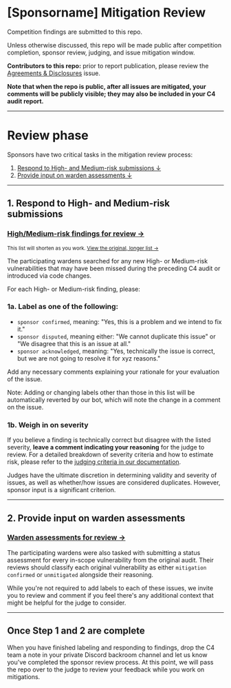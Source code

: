 # [Sponsorname] Mitigation Review

Competition findings are submitted to this repo.

Unless otherwise discussed, this repo will be made public after competition completion, sponsor review, judging, and issue mitigation window.

**Contributors to this repo:** prior to report publication, please review the [Agreements & Disclosures](../../issues/1) issue.

**Note that when the repo is public, after all issues are mitigated, your comments will be publicly visible; they may also be included in your C4 audit report.**

---

# Review phase

Sponsors have two critical tasks in the mitigation review process: 

1. [Respond to High- and Medium-risk submissions ↓](#1-respond-to-high--and-medium-risk-submissions)
2. [Provide input on warden assessments ↓](#2-provide-input-on-warden-assessments)

<hr>

## 1. Respond to High- and Medium-risk submissions

### [High/Medium-risk findings for review →](../../issues?q=is%3Aopen+is%3Aissue+label%3A"2+%28Med+Risk%29"%2C"3+%28High+Risk%29"+-label%3A"unsatisfactory"%2C"insufficient+quality+report"%2C"sponsor+acknowledged"%2C"sponsor+confirmed"%2C"sponsor+disputed"%2C"unmitigated"%2C"mitigation-confirmed"+)

<sup>This list will shorten as you work. [View the original, longer list →](../../issues?q=is%3Aopen+is%3Aissue+label%3A"2+%28Med+Risk%29"%2C"3+%28High+Risk%29"+-label%3A"unsatisfactory"%2C"insufficient+quality+report"%2C"unmitigated"%2C"mitigation-confirmed"+)</sup>

The participating wardens searched for any new High- or Medium-risk vulnerabilities that may have been missed during the preceding C4 audit or introduced via code changes.

For each High- or Medium-risk finding, please:

### 1a. Label as one of the following:

- `sponsor confirmed`, meaning: "Yes, this is a problem and we intend to fix it."
- `sponsor disputed`, meaning either: "We cannot duplicate this issue" or "We disagree that this is an issue at all."
- `sponsor acknowledged`, meaning: "Yes, technically the issue is correct, but we are not going to resolve it for xyz reasons."

Add any necessary comments explaining your rationale for your evaluation of the issue.

Note: Adding or changing labels other than those in this list will be automatically reverted by our bot, which will note the change in a comment on the issue.

### 1b. Weigh in on severity

If you believe a finding is technically correct but disagree with the listed severity, **leave a comment indicating your reasoning** for the judge to review.
For a detailed breakdown of severity criteria and how to estimate risk, please refer to the [judging criteria in our documentation](https://docs.code4rena.com/awarding/judging-criteria/severity-categorization).

Judges have the ultimate discretion in determining validity and severity of issues, as well as whether/how issues are considered duplicates. However, sponsor input is a significant criterion.

<hr>

## 2. Provide input on warden assessments

### [Warden assessments for review →](../../issues?q=is%3Aopen+is%3Aissue+label%3Amitigation-confirmed%2Cunmitigated+-label%3Aunsatisfactory+-label%3A"insufficient+quality+report")

The participating wardens were also tasked with submitting a status assessment for every in-scope vulnerability from the original audit. Their reviews should classify each original vulnerability as either `mitigation confirmed` or `unmitigated` alongside their reasoning.

While you're not required to add labels to each of these issues, we invite you to review and comment if you feel there's any additional context that might be helpful for the judge to consider.

<hr>

## Once Step 1 and 2 are complete

When you have finished labeling and responding to findings, drop the C4 team a note in your private Discord backroom channel and let us know you've completed the sponsor review process. At this point, we will pass the repo over to the judge to review your feedback while you work on mitigations.

